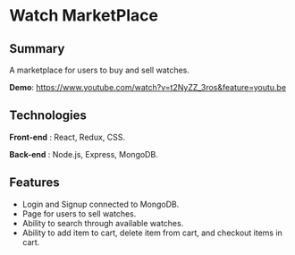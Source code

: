 # Watch MarketPlace

## Summary
A marketplace for users to buy and sell watches.

**Demo**: https://www.youtube.com/watch?v=t2NyZZ_3ros&feature=youtu.be

## Technologies

**Front-end** : React, Redux, CSS.

**Back-end** : Node.js, Express, MongoDB.

## Features

* Login and Signup connected to MongoDB.
* Page for users to sell watches.
* Ability to search through available watches.
* Ability to add item to cart, delete item from cart, and checkout items in cart.
